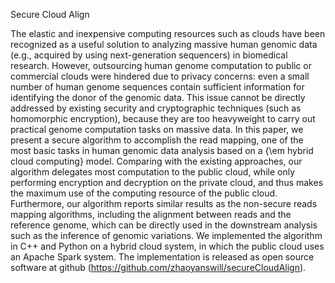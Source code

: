 Secure Cloud Align

The elastic and inexpensive computing resources such as clouds have been recognized as a useful solution to analyzing massive human genomic data (e.g., acquired by using next-generation sequencers) in biomedical research. However, outsourcing human genome computation to public or commercial clouds were hindered due to privacy concerns: even a small number of human genome sequences contain sufficient information for identifying the donor of the genomic data. This issue cannot be directly addressed by existing security and cryptographic techniques (such as homomorphic encryption), because they are too heavyweight to carry out practical genome computation tasks on massive data. In this paper, we present a secure algorithm to accomplish the read mapping, one of the most basic tasks in human genomic data analysis based on a {\em hybrid cloud computing} model. Comparing with the existing approaches, our algorithm delegates most computation to the public cloud, while only performing encryption and decryption on the private cloud, and thus makes the maximum use of the computing resource of the public cloud. Furthermore, our algorithm reports similar results as the non-secure reads mapping algorithms, including the alignment between reads and the reference genome, which can be directly used in the downstream analysis such as the inference of genomic variations. We implemented the algorithm in C++ and Python on a hybrid cloud system, in which the public cloud uses an Apache Spark system. The implementation is released as open source software at github (https://github.com/zhaoyanswill/secureCloudAlign).
